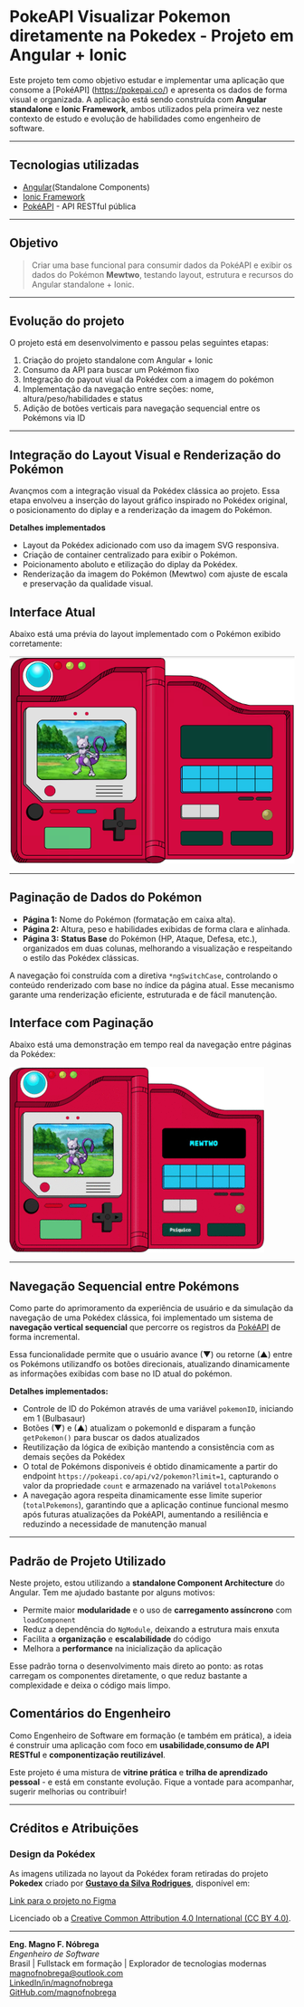 # PokeAPI Visualizar Pokemon diretamente na Pokedex - Projeto em Angular + Ionic

Este projeto tem como objetivo estudar e implementar uma aplicação que consome a [PokéAPI] (https://pokepai.co/) e apresenta os dados de forma visual e organizada. A aplicação está sendo construída com **Angular standalone** e **Ionic Framework**, ambos utilizados pela primeira vez neste contexto de estudo e evolução de habilidades como engenheiro de software.

---

## Tecnologias utilizadas

- [Angular](https://angular.dev/)(Standalone Components)
- [Ionic Framework](https://ionicframework.com/)
- [PokéAPI](https://pokeapi.co/) - API RESTful pública

---

## Objetivo

> Criar uma base funcional para consumir dados da PokéAPI e exibir os dados do Pokémon **Mewtwo**, testando layout, estrutura e recursos do Angular standalone + Ionic.

---

## Evolução do projeto

O projeto está em desenvolvimento e passou pelas seguintes etapas:

1. Criação do projeto standalone com Angular + Ionic
2. Consumo da API para buscar um Pokémon fixo
3. Integração do payout viual da Pokédex com a imagem do pokémon
4. Implementação da navegação entre seções: nome, altura/peso/habilidades e status
5. Adição de botões verticais para navegação sequencial entre os Pokémons via ID 

---

## Integração do Layout Visual e Renderização do Pokémon

Avançmos com a integração visual da Pokédex clássica ao projeto. Essa etapa envolveu a inserção do layout gráfico inspirado no Pokédex original, o posicionamento do diplay e a renderização da imagem do Pokémon.

**Detalhes implementados**

- Layout da Pokédex adicionado com uso da imagem SVG responsiva.
- Criação de container centralizado para exibir o Pokémon.
- Poicionamento aboluto e etilização do diplay da Pokédex.
- Renderização da imagem do Pokémon (Mewtwo) com ajuste de escala e preservação da qualidade visual.

## Interface Atual

Abaixo está uma prévia do layout implementado com o Pokémon exibido corretamente:

![Layout da Pokédex](./src/assets/layout_pokedex.png)

---

## Paginação de Dados do Pokémon

- **Página 1:** Nome do Pokémon (formatação em caixa alta).
- **Página 2:** Altura, peso e habilidades exibidas de forma clara e alinhada.
- **Página 3:** **Status Base** do Pokémon (HP, Ataque, Defesa, etc.), organizados em duas colunas, melhorando a visualização e respeitando o estilo das Pokédex clássicas.

A navegação foi construída com a diretiva `*ngSwitchCase`, controlando o conteúdo renderizado com base no índice da página atual. Esse mecanismo garante uma renderização eficiente, estruturada e de fácil manutenção.

## Interface com Paginação

Abaixo está uma demonstração em tempo real da navegação entre páginas da Pokédex:

![Layout da Pokédex](./src/assets/paginacao.gif)

---

## Navegação Sequencial entre Pokémons

Como parte do aprimoramento da experiência de usuário e da simulação da navegação de uma Pokédex clássica, foi implementado um sistema de **navegação vertical sequencial** que percorre os registros da [PokéAPI](https://pokeapi.co) de forma incremental.

Essa funcionalidade permite que o usuário avance (&#9660;) ou retorne (&#9650;) entre os Pokémons utilizandfo os botões direcionais, atualizando dinamicamente as informações exibidas com base no ID atual do pokémon.

**Detalhes implementados:**

 - Controle de ID do Pokémon através de uma variável `pokemonID`, iniciando em 1 (Bulbasaur)
 - Botões (&#9660;) e (&#9650;) atualizam o pokemonId e disparam a função `getPokemon()` para buscar os dados atualizados 
 - Reutilização da lógica de exibição mantendo a consistência com as demais seções da Pokédex
 - O total de Pokémons disponiveis é obtido dinamicamente a partir do endpoint `https://pokeapi.co/api/v2/pokemon?limit=1`, capturando o valor da propriedade `count` e armazenado na variável `totalPokemons`
 -  A navegação agora respeita dinamicamente esse limite superior (`totalPokemons`), garantindo que a aplicação continue funcional mesmo após futuras atualizações da PokéAPI, aumentando a resiliência e reduzindo a necessidade de manutenção manual

---

## Padrão de Projeto Utilizado

Neste projeto, estou utilizando a **standalone Component Architecture** do Angular. Tem me ajudado bastante por alguns motivos:

- Permite maior **modularidade** e o uso de **carregamento assíncrono** com `loadComponent`
- Reduz a dependência do `NgModule`, deixando a estrutura mais enxuta
- Facilita a **organização** e **escalabilidade** do código
- Melhora a **performance** na inicialização da aplicação

Esse padrão torna o desenvolvimento mais direto ao ponto: as rotas carregam os componentes diretamente, o que reduz bastante a complexidade e deixa o código mais limpo.

## Comentários do Engenheiro

Como Engenheiro de Software em formação (e também em prática), a ideia é construir uma aplicação com foco em **usabilidade**,**consumo de API RESTful** e **componentização reutilizável**.

Este projeto é uma mistura de **vitrine prática** e **trilha de aprendizado pessoal** - e está em constante evolução. Fique a vontade para acompanhar, sugerir melhorias ou contribuir!

---

## Créditos e Atribuições

### Design da Pokédex

As imagens utilizada no layout da Pokédex foram retiradas do projeto **Pokedex** criado por **[Gustavo da Silva Rodrigues](https://www.figma.com/@gustavrd)**, disponível em:  

[Link para o projeto no Figma](https://www.figma.com/community/file/1322325075311624960/pokedex)  

Licenciado ob a [Creative Common Attribution 4.0 International (CC BY 4.0)](https://creativecommons.org/licenses/by/4.0/).  

---

**Eng. Magno F. Nóbrega**  
*Engenheiro de Software*  
Brasil | Fullstack em formação | Explorador de tecnologias modernas  
[magnofnobrega@outlook.com](mailto:magnofnobrega@outlook.com)  
[LinkedIn/in/magnofnobrega](https://linkedin.com/in/magnofnobrega)  
[GitHub.com/magnofnobrega](https://github.com/magnofnobrega)  